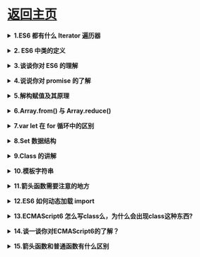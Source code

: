 # [返回主页](https://github.com/yisainan/web-interview/blob/master/README.md)

<b><details><summary>1.ES6 都有什么 Iterator 遍历器</summary></b>

答案：Set、Map

解析：

1、遍历器（Iterator）是一种接口，为各种不同的数据结构提供统一的访问机制。任何数据结构只要部署 Iterator 接口，就可以完成遍历操作（即依次处理该数据结构的所有成员）

2、Iterator 的作用有三个：

- 一是为各种数据结构，提供一个统一的、简便的访问接口；
- 二是使得数据结构的成员能够按某种次序排列；
- 三是 ES6 创造了一种新的遍历命令 for...of 循环，Iterator 接口主要供 for...of 消费。

3、默认部署了 Iterator 的数据有 Array、Map、Set、String、TypedArray、arguments、NodeList 对象，ES6 中有的是 Set、Map、

[参与互动](https://github.com/yisainan/web-interview/issues/332)

</details>

<b><details><summary>2. ES6 中类的定义</summary></b>

答案：

```js
// 1、类的基本定义
class Parent {
  constructor(name = "小白") {
    this.name = name;
  }
}
```

```js
// 2、生成一个实例
let g_parent = new Parent();
console.log(g_parent); //{name: "小白"}
let v_parent = new Parent("v"); // 'v'就是构造函数name属性 , 覆盖构造函数的name属性值
console.log(v_parent); // {name: "v"}
```

```js
// 3、继承
class Parent {
  //定义一个类
  constructor(name = "小白") {
    this.name = name;
  }
}

class Child extends Parent {}

console.log("继承", new Child()); // 继承 {name: "小白"}
```

```js
// 4、继承传递参数
class Parent {
  //定义一个类
  constructor(name = "小白") {
    this.name = name;
  }
}

class Child extends Parent {
  constructor(name = "child") {
    // 子类重写name属性值
    super(name); // 子类向父类修改 super一定放第一行
    this.type = "preson";
  }
}
console.log("继承", new Child("hello")); // 带参数覆盖默认值  继承{name: "hello", type: "preson"}
```

```js
// 5、ES6重新定义的ES5中的访问器属性
class Parent {
  //定义一个类
  constructor(name = "小白") {
    this.name = name;
  }

  get longName() {
    // 属性
    return "mk" + this.name;
  }

  set longName(value) {
    this.name = value;
  }
}

let v = new Parent();
console.log("getter", v.longName); // getter mk小白

v.longName = "hello";
console.log("setter", v.longName); // setter mkhello
```

```js
// 6、类的静态方法
class Parent {
  //定义一个类
  constructor(name = "小白") {
    this.name = name;
  }

  static tell() {
    // 静态方法:通过类去调用，而不是实例
    console.log("tell");
  }
}

Parent.tell(); // tell
```

```js
// 7、类的静态属性：

class Parent {
  //定义一个类
  constructor(name = "小白") {
    this.name = name;
  }

  static tell() {
    // 静态方法:通过类去调用，而不是实例
    console.log("tell"); // tell
  }
}

Parent.type = "test"; // 定义静态属性

console.log("静态属性", Parent.type); // 静态属性 test

let v_parent = new Parent();
console.log(v_parent); // {name: "小白"}  没有tell方法和type属性
```

[参与互动](https://github.com/yisainan/web-interview/issues/333)

</details>

<b><details><summary>3.谈谈你对 ES6 的理解</summary></b>

答案：es6 是一个新的标准，它包含了许多新的语言特性和库，是 JS 最实质性的一次升级。
比如'箭头函数'、'字符串模板'、'generators(生成器)'、'async/await'、'解构赋值'、'class'等等，还有就是引入 module 模块的概念。

箭头函数可以让 this 指向固定化，这种特性很有利于封装回调函数

- （1）函数体内的 this 对象，就是定义时所在的对象，而不是使用时所在的对象。
- （2）不可以当作构造函数，也就是说，不可以使用 new 命令，否则会抛出一个错误。
- （3）不可以使用 arguments 对象，该对象在函数体内不存在。如果要用，可以用 Rest 参数代替。
- （4）不可以使用 yield 命令，因此箭头函数不能用作 Generator 函数。

- async/await 是写异步代码的新方式，以前的方法有回调函数和 Promise。
- async/await 是基于 Promise 实现的，它不能用于普通的回调函数。async/await 与 Promise 一样，是非阻塞的。
- async/await 使得异步代码看起来像同步代码，这正是它的魔力所在。

解析：[参考](https://www.cnblogs.com/heweijain/p/7073553.html)

[参与互动](https://github.com/yisainan/web-interview/issues/334)

</details>

<b><details><summary>4.说说你对 promise 的了解</summary></b>

答案：Promise 是异步编程的一种解决方案，比传统的解决方案——回调函数和事件监听——更合理和更强大。

所谓 Promise，简单说就是一个容器，里面保存着某个未来才会结束的事件（通常是一个异步操作）的结果。从语法上说，Promise 是一个对象，从它可以获取异步操作的消息。Promise 提供统一的 API，各种异步操作都可以用同样的方法进行处理。

Promise 对象有以下两个特点:

1. 对象的状态不受外界影响，Promise 对象代表一个异步操作，有三种状态：Pending（进行中）、Resolved（已完成，又称 Fulfilled）和 Rejected（已失败）

2. 一旦状态改变，就不会再变，任何时候都可以得到这个结果。

解析：[参考](https://www.cnblogs.com/heweijain/p/7073553.html)

[参与互动](https://github.com/yisainan/web-interview/issues/335)

</details>

<b><details><summary>5.解构赋值及其原理</summary></b>

答案：

解构赋值：其实就是分解出一个对象的解构，分成两个步骤：

1. 变量的声明
2. 变量的赋值

原理：ES6 变量的解构赋值本质上是“模式匹配”,只要等号两边的模式相同，左边的变量就会被赋予匹配的右边的值，如果匹配不成功变量的值就等于 undefined

解析：

一、 数组的解构赋值

```js
// 对于数组的解构赋值，其实就是获得数组的元素，而我们一般情况下获取数组元素的方法是通过下标获取，例如：
let arr = [1, 2, 3];
let a = arr[0];
let b = arr[1];
let c = arr[2];

// 而数组的解构赋值给我们提供了极其方便的获取方式，如下：
let [a, b, c] = [1, 2, 3];
console.log(a, b, c); //1,2,3
```

1. 模式匹配解构赋值

```js
let [foo, [[bar], baz]] = [1, [[2], 3]];
console.log(foo, bar, baz); //1,2,3
```

2. 省略解构赋值

```js
let [, , a, , b] = [1, 2, 3, 4, 5];
console.log(a, b); //3,5
```

3. 含剩余参数的解构赋值

```js
let [a, ...reset] = [1, 2, 3, 4, 5];
console.log(a, reset); //1,[2,3,4,5]
```

其转成 ES5 的原理如下：

```js
var a = 1,
  reset = [2, 3, 4, 5];
console.log(a, reset); //1,[2,3,4,5]
```

注意：如果剩余参数是对应的值为 undefined，则赋值为[]，因为找不到对应值的时候，是通过 slice 截取的，如下：

```js
let [a, ...reset] = [1];
console.log(a, reset); //1,[]
```

其转成 ES5 的原理如下：

```js
var _ref = [1],
  a = _ref[0],
  reset = _ref.slice(1);
console.log(a, reset); //1,[]
```

4. 非数组解构成数组(重点，难点)

一条原则：要解构成数组的前提：如果等号右边，不是数组(严格地说，不是可遍历的解构)，则直接报错，例如：

```js
let [foo] = 1; //报错
let [foo1] = false; //报错
let [foo2] = NaN; //报错
let [foo3] = undefined; //报错
let [foo4] = null; //报错
let [foo5] = {}; //报错
```

为什么？转成 ES5 看下原理就一清二楚了：

```js
var _ = 1,
  foo = _[0]; //报错
var _false = false,
  foo1 = _false[0]; //报错
var _NaN = NaN,
  foo2 = _NaN[0]; //报错
var _undefined = undefined,
  foo3 = _undefined[0]; //报错
var _ref = null;
foo4 = _ref[0]; //报错
var _ref2 = {},
  foo5 = _ref2[0]; //报错
```

5. Set 的解构赋值

先执行 new Set()去重，然后对得到的结果进行解构

```js
let [a, b, c] = new Set([1, 2, 2, 3]);
console.log(a, b, c); //1,2,3
```

6. 迭代器解构

```js
function* fibs() {
  let a = 0;
  let b = 1;
  while (true) {
    yield a;
    [a, b] = [b, a + b];
  }
}

let [first, second, third, fourth, fifth, sixth] = fibs();
sixth; // 5
```

### 总结 1：只要某种数据结构具有 Iterator 接口，都可以采用数组形式的解构赋值。

7. 解构赋值的默认值

当变量严格等于 undefined 的时候，会读取默认值，所谓的严格等于，就是“===”

```js
----------

let [a,b = 'default'] = [1];
console.log(a,b);//1,'default'

----------

let [c = 'default'] = [undefined];
console.log(c);//'default'

----------

function f() {
  console.log('aaa');
}

let [x = f()] = [1];
console.log(x);//1

----------

function f() {
  console.log('aaa');//'aaa'
}

let [a,x = f()] = [1];
console.log(a,x);//1,undefined
```

### 总结 2：如果不使用默认值，则不会执行默认值的函数

二、对象的解构赋值

1. 解构赋值的举例：

```js
let p1 = {
  name: "zhuangzhuang",
  age: 25
};
let { name, age } = p1; //注意变量必须为属性名
console.log(name, age); //"zhuangzhuang",25
```

其转成 es5 的原理则为：

```js
var _p1 = p1,
  name = _p1.name,
  age = _p1.age;
console.log(name, age); //"zhuangzhuang",25
```

2. 解构赋值的别名

如果使用别名，则不允许再使用原有的解构出来的属性名，看以下举例则会明白：

```js
let p1 = {
  name: "zhuangzhuang",
  age: 25
};
let { name: aliasName, age: aliasAge } = p1; //注意变量必须为属性名
console.log(aliasName, aliasAge); //"zhuangzhuang",25
console.log(name, age); //Uncaught ReferenceError: age is not defined
```

为何打印原有的属性名则会报错？让我们看看转成 es5 后的原理是如何实现的：

```js
var _p1 = p1,
  aliasName = _p1.name,
  aliasAge = _p1.age;
console.log(aliasName, aliasAge); //"zhuangzhuang",25
console.log(name, age); //所以打印name和age会报错——“Uncaught ReferenceError: age is not defined”，但是为何只报错age，不报错name呢？
```

只报错 age，不报错 name，这说明其实 name 是存在的，那么根据 js 的解析顺序，当在当前作用域 name 无法找到时，会向上找，直到找到 window 下的 name,而我们打印 window 可以发现，其下面确实有一个 name，值为“”，而其下面并没有属性叫做 age，所以在这里 name 不报错，只报 age 的错。类似 name 的属性还有很多，比如 length 等。

3. 解构赋值的默认值

有些情况下，我们解构出来的值并不存在，所以需要设定一个默认值，例如：

```js
let obj = {
  name: "zhuangzhuang"
};
let { name, age } = obj;
console.log(name, age); //"zhuangzhuang",undefined
```

我们可以看到当 age 这个属性并不存在于 obj 的时候，解构出来的值为 undefined，那么为了避免这种尴尬的情况，我们常常会设置该属性的默认值，如下：

```js
let obj = {
  name: "zhuangzhuang"
};
let { name, age = 18 } = obj;
console.log(name, age); //"zhuangzhuang",18
```

当我们取出来的值不存在，即为 undefined 的时候，则会取默认值(假设存在默认值)，ES6 的默认值是使用**“变量=默认值”**的方式。

注意：只有当为 undefined 的时候才会取默认值，null 等均不会取默认值

```js
let obj = {
  name: "zhuangzhuang",
  age: 27,
  gender: null, //假设未知使用null
  isFat: false
};
let { name, age = 18, gender = "man", isFat = true, hobbies = "study" } = obj;
console.log(name, age, gender, isFat, hobbies); //"zhuangzhuang"，27，null，false，"study"
```

4. 解构赋值的省略赋值

当我们并不是需要取出所有的值的时候，其实可以省略一些变量，这就是省略赋值，如下

```js
let arr = [1, 2, 3];
let [, , c] = arr;
console.log(c); //3
```

注意：省略赋值并不存在与对象解构，因为对象解构，明确了需要的属性

```js
let obj = {
  name: "zhuangzhuang",
  age: 27,
  gender: "man"
};
let { age } = obj;
console.log(age); //27
```

5. 解构赋值的嵌套赋值(易错点，重点，难点)

```js
let obj = {},
  arr = [];

({ foo: obj.prop, bar: arr[0] } = { foo: 123, bar: true });
console.log(obj, arr); //{prop:123},[true]
```

注意当解构出来是 undefined 的时候，如果再给子对象的属性，则会报错，如下

```js
let {
  foo: { bar }
} = { baz: "baz" };
//报错，原因很简单，看下原理即可，如下：
//原理:
let obj = { baz: "baz" };
let foo = obj.foo; //foo为undefined
let bar = foo.bar; //undefined的bar，可定报错
```

6. {}是块还是对象？

当我们写解构赋值的时候，很容易犯一个错误——{}的作用是块还是对象混淆，举例如下：

```js
//举例一：
let {a} = {a:"a"};
console.loh(a);//'a',这个很简单
//很多人觉得，以下这种写法也是可以的：
let a;
{a} = {a:"a"};//直接报错，因为此时a已经声明过了，在语法解析的时候，会将这一行的{}看做块结构，而“块=对象”，显然是语法错误，所以正确的做法是不将大括号写在开头，如下：
let a;
({a} = {a:"a"})
```

7. 空解构

按照之前写的，解构赋值，左边则为解构出来的属性名，当然，在这里，我们也可以不写任何属性名称，也不会又任何的语法错误，即便这样没有任何意义，如下：

```js
({} = [true, false]);
({} = "abc");
({} = []);
```

8. 解构成对象的原则

如果解构成对象，右侧不是 null 或者 undefined 即可!
之前说过，要解构成数组，右侧必须是可迭代对象，但是如果解构成对象，右侧不是 null 活着 undefined 即可!

三、字符串的解构赋值

字符串也是可以解构赋值的

```js
const [a, b, c, d, e] = "hello";
console.log(a, b, c, d, e); //'h','e','l','l','o'
```

转成 es5 的原理如下:

```js
var _hello = "hello",
  a = _hello[0],
  b = _hello[1],
  c = _hello[2];

console.log(a, b, c);
```

注意：字符串有一个属性 length，也可以被解构出来，但是要注意，解构属性一定是对象解构

```js
let { length } = "hello";
console.log(length); //5
```

4. 布尔值和数值的解构

布尔值和数值的解构，其实就是对其包装对象的解构，取的是包装对象的属性

```js
{toString:s} = 123;
console.log(s);//s === Number.prototype.toString

{toString:s} = true;
console.log(s);//s === Boolean.prototype.toString
```

### 总结：解构赋值的规则是：

> 1.  解构成对象，只要等号右边的值不是对象或数组，就先将其转为对象。由于 undefined 和 null 无法转为对象，所以对它们进行解构赋值，都会报错。
> 2.  解构成数组，等号右边必须为可迭代对象

[参考](https://blog.csdn.net/qq_17175013/article/details/81490923)

[参与互动](https://github.com/yisainan/web-interview/issues/336)

</details>

<b><details><summary>6.Array.from() 与 Array.reduce()</summary></b>

答案：

Array.from()方法就是将一个类数组对象或者可遍历对象转换成一个真正的数组
Array.reduce()方法对累加器和数组中的每个元素 (从左到右)应用一个函数，将其减少为单个值。

解析：

### Array.from()

```js
// 那么什么是类数组对象呢？所谓类数组对象，最基本的要求就是具有length属性的对象。

// 1、将类数组对象转换为真正数组：

let arrayLike = {
  0: "tom",
  1: "65",
  2: "男",
  3: ["jane", "john", "Mary"],
  length: 4
};
let arr = Array.from(arrayLike);
console.log(arr); // ['tom','65','男',['jane','john','Mary']]

// 那么，如果将上面代码中length属性去掉呢？实践证明，答案会是一个长度为0的空数组。

// 这里将代码再改一下，就是具有length属性，但是对象的属性名不再是数字类型的，而是其他字符串型的，代码如下：

let arrayLike = {
  name: "tom",
  age: "65",
  sex: "男",
  friends: ["jane", "john", "Mary"],
  length: 4
};
let arr = Array.from(arrayLike);
console.log(arr); // [ undefined, undefined, undefined, undefined ]

// 会发现结果是长度为4，元素均为undefined的数组

// 由此可见，要将一个类数组对象转换为一个真正的数组，必须具备以下条件：

// 1、该类数组对象必须具有length属性，用于指定数组的长度。如果没有length属性，那么转换后的数组是一个空数组。

// 2、该类数组对象的属性名必须为数值型或字符串型的数字

// ps: 该类数组对象的属性名可以加引号，也可以不加引号

// 2、将Set结构的数据转换为真正的数组：

let arr = [12, 45, 97, 9797, 564, 134, 45642];
let set = new Set(arr);
console.log(Array.from(set)); // [ 12, 45, 97, 9797, 564, 134, 45642 ]

// 　Array.from还可以接受第二个参数，作用类似于数组的map方法，用来对每个元素进行处理，将处理后的值放入返回的数组。如下：

let arr = [12, 45, 97, 9797, 564, 134, 45642];
let set = new Set(arr);
console.log(Array.from(set, item => item + 1)); // [ 13, 46, 98, 9798, 565, 135, 45643 ]

// 3、将字符串转换为数组：

let str = "hello world!";
console.log(Array.from(str)); // ["h", "e", "l", "l", "o", " ", "w", "o", "r", "l", "d", "!"]

// 4、Array.from参数是一个真正的数组：

console.log(Array.from([12, 45, 47, 56, 213, 4654, 154]));
// 像这种情况，Array.from会返回一个一模一样的新数组
```

[参考](https://www.cnblogs.com/jf-67/p/8440758.html)

### Array.reduce()

```
语法：

array.reduce(function(accumulator, currentValue, currentIndex, array), initialValue)；

accumulator：累加器，即函数上一次调用的返回值。第一次的时候为 initialValue || arr[0]

currentValue：数组中函数正在处理的的值。第一次的时候initialValue || arr[1]

currentIndex：数据中正在处理的元素索引，如果提供了 initialValue ，从0开始；否则从1开始

array： 调用 reduce 的数组

initialValue：可选项，累加器的初始值。没有时，累加器第一次的值为currentValue；注意：在对没有设置初始值的空数组调用reduce方法时会报错。
```

```js
//无初始值
[1, 2, 3, 4].reduce(function(accumulator, currentValue, currentIndex, array) {
  return accumulator + currentValue;
}); // 10
```

| callback    | accumulator       | currentValue      | currentIndex    | array        | return value |
| ----------- | ----------------- | ----------------- | --------------- | ------------ | ------------ |
| first call  | 1(数组第一个元素) | 2(数组第二个元素) | 1(无初始值为 1) | [1, 2, 3, 4] | 3            |
| second call | 3                 | 3                 | 2               | [1, 2, 3, 4] | 6            |
| third call  | 6                 | 4                 | 3               | [1, 2, 3, 4] | 10           |

```js
//有初始值
[1, 2, 3, 4].reduce(function(accumulator, currentValue, currentIndex, array) {
  return accumulator + currentValue;
}, 10); // 20
```

| callback    | accumulator | currentValue      | currentIndex    | array        | return value |
| ----------- | ----------- | ----------------- | --------------- | ------------ | ------------ |
| first call  | 10(初始值)  | 1(数组第一个元素) | 0(有初始值为 0) | [1, 2, 3, 4] | 11           |
| second call | 11          | 2                 | 1               | [1, 2, 3, 4] | 13           |
| third call  | 13          | 3                 | 2               | [1, 2, 3, 4] | 16           |
| fourth call | 16          | 4                 | 3               | [1, 2, 3, 4] | 20           |

```js
//1.数组元素求和
[1, 2, 3, 4].reduce((a, b) => a + b); //10

//2.二维数组转化为一维数组
[[1, 2], [3, 4], [5, 6]]
  .reduce((a, b) => a.concat(b), []) //[1, 2, 3, 4, 5, 6]

  [
    //3.计算数组中元素出现的次数
    (1, 2, 3, 1, 2, 3, 4)
  ].reduce((items, item) => {
    if (item in items) {
      items[item]++;
    } else {
      items[item] = 1;
    }
    return items;
  }, {}) //{1: 2, 2: 2, 3: 2, 4: 1}

  [
    //数组去重①
    (1, 2, 3, 1, 2, 3, 4, 4, 5)
  ].reduce((init, current) => {
    if (init.length === 0 || init.indexOf(current) === -1) {
      init.push(current);
    }
    return init;
  }, []) //[1, 2, 3, 4, 5]
  [
    //数组去重②
    (1, 2, 3, 1, 2, 3, 4, 4, 5)
  ].sort()
  .reduce((init, current) => {
    if (init.length === 0 || init[init.length - 1] !== current) {
      init.push(current);
    }
    return init;
  }, []); //[1, 2, 3, 4, 5]
```

[参考](https://www.cnblogs.com/xuejiangjun/p/8523313.html)

[参与互动](https://github.com/yisainan/web-interview/issues/337)

</details>

<b><details><summary>7.var let 在 for 循环中的区别</summary></b>

答案：

解析：[参考](https://blog.csdn.net/zoelinjf/article/details/79618688)

[参与互动](https://github.com/yisainan/web-interview/issues/338)

</details>

<b><details><summary>8.Set 数据结构</summary></b>

答案：- es6 方法,Set 本身是一个构造函数，它类似于数组，但是成员值都是唯一的。

```js
const set = new Set([1, 2, 3, 4, 4]);
console.log([...set]); // [1,2,3,4]
console.log(Array.from(new Set([2, 3, 3, 5, 6]))); //[2,3,5,6]
```

[参与互动](https://github.com/yisainan/web-interview/issues/339)

</details>

<b><details><summary>9.Class 的讲解</summary></b>

答案：

- class 语法相对原型、构造函数、继承更接近传统语法，它的写法能够让对象原型的写法更加清晰、面向对象编程的语法更加通俗
  这是 class 的具体用法。

解析：[参考](https://www.cnblogs.com/fengxiongZz/p/8191503.html)

[参与互动](https://github.com/yisainan/web-interview/issues/340)

</details>

<b><details><summary>10.模板字符串</summary></b>

答案：

- 就是这种形式${varible},在以往的时候我们在连接字符串和变量的时候需要使用这种方式'string' + varible + 'string'但是有了模版语言后我们可以使用string${varible}string 这种进行连接。基本用途有如下：

1、基本的字符串格式化，将表达式嵌入字符串中进行拼接，用\${}来界定。

```js
//es5
var name = "lux";
console.log("hello" + name);
//es6
const name = "lux";
console.log(`hello ${name}`); //hello lux
```

2、在 ES5 时我们通过反斜杠(\)来做多行字符串或者字符串一行行拼接，ES6 反引号(``)直接搞定。

```js
//ES5
var template =
  "hello \
world";
console.log(template); //hello world

//ES6
const template = `hello
world`;
console.log(template); //hello 空行 world
```

[参与互动](https://github.com/yisainan/web-interview/issues/341)

</details>

<b><details><summary>11.箭头函数需要注意的地方</summary></b>

答案：

```

箭头函数有几个使用注意点。
（1）函数体内的 this 对象，就是定义时所在的对象，而不是使用时所在的对象。
（2）不可以当作构造函数，也就是说，不可以使用 new 命令，否则会抛出一个错误。
（3）不可以使用 arguments 对象，该对象在函数体内不存在。如果要用，可以用 rest 参数代替。
（4）不可以使用 yield 命令，因此箭头函数不能用作 Generator 函数。

```

上面四点中，第一点尤其值得注意。this 对象的指向是可变的，但是在箭头函数中，它是固定的。

```js
function foo() {
  setTimeout(() => {
    console.log("id:", this.id);
  }, 100);
}

var id = 21;

foo.call({ id: 42 });
// id: 42
```

解析：[参考](https://www.jianshu.com/p/bc28e4f67ef9)

[参与互动](https://github.com/yisainan/web-interview/issues/342)

</details>

<b><details><summary>12.ES6 如何动态加载 import</summary></b>

答案：

```js
import("lodash").then(_ => {
  // Do something with lodash (a.k.a '_')...
});
```

解析：[参考](https://webpack.js.org/api/module-methods/#import)

[参与互动](https://github.com/yisainan/web-interview/issues/343)

</details>

<b><details><summary>13.ECMAScript6 怎么写class么，为什么会出现class这种东西?</summary></b>

答案：

```js
class Point {
  constructor(x, y) {
    this.x = x;
    this.y = y;
  }
  toString() {
     return '('+this.x+', '+this.y+')';
  }
}
```

[参与互动](https://github.com/yisainan/web-interview/issues/344)

</details>

<b><details><summary>14.谈一谈你对ECMAScript6的了解？</summary></b>

答案：ES6新的语法糖，类，模块化等新特性

[参与互动](https://github.com/yisainan/web-interview/issues/345)

</details>

<b><details><summary>15.箭头函数和普通函数有什么区别</summary></b>

答案：

* 函数体内的`this`对象，就是定义时所在的对象，而不是使用时所在的对象，用`call` `apply` `bind`也不能改变`this`指向
* 不可以当作构造函数，也就是说，不可以使用`new`命令，否则会抛出一个错误。
* 不可以使用`arguments`对象，该对象在函数体内不存在。如果要用，可以用 `rest` 参数代替。
* 不可以使用`yield`命令，因此箭头函数不能用作 `Generator` 函数。
* 箭头函数没有原型对象`prototype`

[参与互动](https://github.com/yisainan/web-interview/issues/346)

</details>